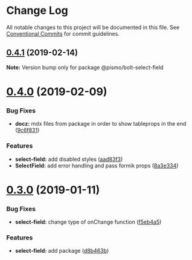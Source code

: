 # Change Log

All notable changes to this project will be documented in this file.
See [Conventional Commits](https://conventionalcommits.org) for commit guidelines.

## [0.4.1](https://github.com/pismo/bolt/compare/v0.4.0...v0.4.1) (2019-02-14)

**Note:** Version bump only for package @pismo/bolt-select-field





# [0.4.0](https://github.com/pismo/bolt/compare/v0.3.0...v0.4.0) (2019-02-09)


### Bug Fixes

* **docz:** mdx files from package in order to show tableprops in the end ([9c6f831](https://github.com/pismo/bolt/commit/9c6f831))


### Features

* **select-field:** add disabled styles ([aad83f3](https://github.com/pismo/bolt/commit/aad83f3))
* **SelectField:** add error handling and pass formik props ([8a3e334](https://github.com/pismo/bolt/commit/8a3e334))





# [0.3.0](https://github.com/pismo/bolt/compare/v0.2.0...v0.3.0) (2019-01-11)


### Bug Fixes

* **select-field:** change type of onChange function ([f5eb4a5](https://github.com/pismo/bolt/commit/f5eb4a5))


### Features

* **select-field:** add package ([d8b463b](https://github.com/pismo/bolt/commit/d8b463b))
